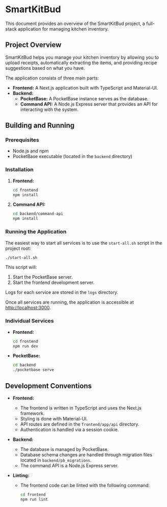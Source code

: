 # SmartKitBud

This document provides an overview of the SmartKitBud project, a full-stack application for managing kitchen inventory.

## Project Overview

SmartKitBud helps you manage your kitchen inventory by allowing you to upload receipts, automatically extracting the items, and providing recipe suggestions based on what you have.

The application consists of three main parts:

*   **Frontend:** A Next.js application built with TypeScript and Material-UI.
*   **Backend:**
    *   **PocketBase:** A PocketBase instance serves as the database.
    *   **Command API:** A Node.js Express server that provides an API for interacting with the system.

## Building and Running

### Prerequisites

*   Node.js and npm
*   PocketBase executable (located in the `backend` directory)

### Installation

1.  **Frontend:**
    ```bash
    cd frontend
    npm install
    ```

2.  **Command API:**
    ```bash
    cd backend/command-api
    npm install
    ```

### Running the Application

The easiest way to start all services is to use the `start-all.sh` script in the project root:

```bash
./start-all.sh
```

This script will:

1.  Start the PocketBase server.
2.  Start the frontend development server.

Logs for each service are stored in the `logs` directory.

Once all services are running, the application is accessible at [http://localhost:3000](http://localhost:3000).

### Individual Services

*   **Frontend:**
    ```bash
    cd frontend
    npm run dev
    ```

*   **PocketBase:**
    ```bash
    cd backend
    ./pocketbase serve
    ```

## Development Conventions

*   **Frontend:**
    *   The frontend is written in TypeScript and uses the Next.js framework.
    *   Styling is done with Material-UI.
    *   API routes are defined in the `frontend/app/api` directory.
    *   Authentication is handled via a session cookie.

*   **Backend:**
    *   The database is managed by PocketBase.
    *   Database schema changes are handled through migration files located in `backend/pb_migrations`.
    *   The command API is a Node.js Express server.

*   **Linting:**
    *   The frontend code can be linted with the following command:
        ```bash
        cd frontend
        npm run lint
        ```